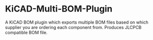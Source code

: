 # KiCAD-Multi-BOM-Plugin
A KiCAD BOM plugin which exports multiple BOM files based on which supplier you are ordering each component from. Produces JLCPCB compatible BOM file.
